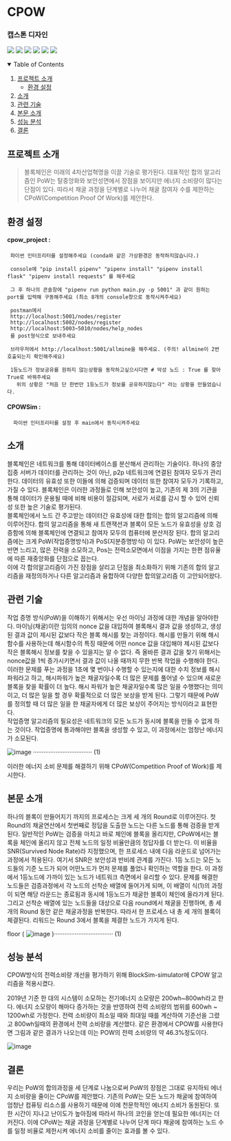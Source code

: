 # CPOW
### 캡스톤 디자인
<p>
<img src="https://img.shields.io/badge/license-mit-green">
<img src="https://img.shields.io/github/issues/hongjin4790/SYE-project">
<img src="https://img.shields.io/badge/tag-v1.0.0-blue">
<img src="https://img.shields.io/badge/Flask-2C2255?style=flat-square&logo=Flask&logoColor=white"/>
<img src="https://img.shields.io/badge/Ngrok-F8DC75?style=flat-square&logo=Ngrok&logoColor=black"/>
<img src="https://img.shields.io/badge/BlockChain-121D33?style=flat-square&logo=Bitcoin-SV&logoColor=white"/>
<br>
</p>

<!-- TABLE OF CONTENTS -->
<details open="open">
  <summary>Table of Contents</summary>
  <ol>
    <li>
      <a href="#프로젝트-소개">프로젝트 소개</a>
      <ul>
        <li><a href="#환경-설정">환경 설정</a></li>
      </ul>
    </li>
    <li><a href="#소개">소개</a></li>
    <li><a href="#관련-기술">관련 기술</a></li>
    <li><a href="#본문-소개">본문 소개</a></li>
    <li><a href="#성능-분석">성능 분석</a></li>
    <li><a href="#결론">결론</a></li>
  </ol>
</details>

## 프로젝트 소개
 > 블록체인은 미래의 4차산업혁명을 이끌 기술로 평가된다. 대표적인 합의 알고리즘인 PoW는 탈중앙화와 보안성면에서 장점을 보이지만 에너지 소비량이 많다는 단점이 있다. 따라서 채굴 과정을 단계별로 나누어 채굴 참여자 수를 제한하는 CPoW(Competition Proof Of Work)를 제안한다. 

## 환경 설정
  #### cpow_project : 
     파이썬 인터프리터를 설정해주세요 (conda와 같은 가상환경은 동작하지않습니다.)
     
     console에 "pip install pipenv" "pipenv install" "pipenv install flask" "pipenv install requests" 를 해주세요
     
     그 후 하나의 콘솔창에 "pipenv run python main.py -p 5001" 과 같이 원하는 port를 입력해 구동해주세요 (최소 8개의 console창으로 동작시켜주세요)
     
     postman에서 
     http://localhost:5001/nodes/register
     http://localhost:5002/nodes/register
     http://localhost:5003~5010/nodes/help_nodes
     를 post형식으로 보내주세요

     브라우저에서 http://localhost:5001/allmine을 해주세요. (주의! allmine이 2번 호출되는지 확인해주세요)

     1등노드가 정보공유를 원하지 않는상황을 동작하고싶으시다면 # 악성 노드 : True 를 찾아 True로 바꿔주세요
       위의 상황은 "처음 단 한번만 1등노드가 정보를 공유하지않는다" 라는 상황을 만들었습니다.

  #### CPOWSim :
      파이썬 인터프리터를 설정 후 main에서 동작시켜주세요


## 소개
블록체인은 네트워크를 통해 데이터베이스를 분산해서 관리하는 기술이다. 하나의 중앙집중 서버가 데이터를 관리하는 것이 아닌, p2p 네트워크에 연결된 참여자 모두가 관리한다. 데이터의 유효성 또한 이들에 의해 검증되며 데이터 또한 참여자 모두가 기록하고, 가질 수 있다. 블록체인은 이러한 과정들로 인해 보안성이 높고, 기존의 제 3의 기관을 통해 데이터가 운용될 때에 비해 비용이 절감되며, 서로가 서로를 감시 할 수 있어 신뢰성 또한 높은 기술로 평가된다. <br>
블록체인에서 노드 간 주고받는 데이터간 유효성에 대한 합의는 합의 알고리즘에 의해 이루어진다. 합의 알고리즘을 통해 새 트랜잭션과 블록이 모든 노드가 유효성을 상호 검증함에 의해 블록체인에 연결되고 참여자 모두의 컴퓨터에 분산저장 된다. 합의 알고리즘에는 크게 PoW(작업증명방식)과 PoS(지분증명방식) 이 있다. PoW는 보안성이 높은 반면 느리고, 많은 전력을 소모하고, Pos는 전력소모면에서 이점을 가지는 한편 점유율에 따른 재중앙화를 단점으로 꼽는다. <br>
이에 각 합의알고리즘이 가진 장점을 살리고 단점을 최소화하기 위해 기존의 합의 알고리즘을 재정의하거나 다른 알고리즘과 융합하여 다양한 합의알고리즘 이 고안되어왔다.


## 관련 기술
작업 증명 방식(PoW)을 이해하기 위해서는 우선 마이닝 과정에 대한 개념을 알아야한다. 마이닝(채굴)이란 임의의 nonce 값을 대입하여 블록해시 결과 값을 생성하고, 생성된 결과 값이 제시된 값보다 작은 블록 해시를 찾는 과정이다. 해시를 만들기 위해 해시함수를 사용하는데 해시함수의 특징 때문에 어떤 nonce 값을 대입해야 제시된 값보다 작은 블록해시 정보를 찾을 수 있을지는 알 수 없다. 즉 올바른 결과 값을 찾기 위해서는 nonce값을 1씩 증가시키면서 결과 값이 나올 때까지 무한 반복 작업을 수행해야 한다. 이러한 문제를 푸는 과정을 1초에 몇 번이나 수행할 수 있는지에 대한 수치 정보를 해시파워라고 하고, 해시파워가 높은 채굴자일수록 더 많은 문제를 풀어낼 수 있으며 새로운 블록을 찾을 확률이 더 높다. 해시 파워가 높은 채굴자일수록 많은 일을 수행했다는 의미이고, 더 많은 일을 할 경우 확률적으로 더 많은 보상을 받게 된다. 그렇기 때문에 PoW를 정의할 때 더 많은 일을 한 채굴자에게 더 많은 보상이 주어지는 방식이라고 표현한다. <br>
작업증명 알고리즘의 필요성은 네트워크의 모든 노드가 동시에 블록을 만들 수 없게 하는 것이다. 작업증명에 통과해야만 블록을 생성할 수 있고, 이 과정에서는 엄청난 에너지가 소모된다. 

![image](https://user-images.githubusercontent.com/29851990/174718539-e29d04d7-b67c-4b5e-ab55-add77d3bb1ed.png)
·································· (1)


이러한 에너지 소비 문제를 해결하기 위해 CPoW(Competition Proof  of Work)를 제시한다.


## 본문 소개
하나의 블록이 만들어지기 까지의 프로세스는 크게 세 개의 Round로 이루어진다. 첫Round의 채굴연산에서 첫번째로 정답을 도출한 노드는 다른 노드를 통해 검증을 받게 된다. 일반적인 PoW는 검증을 마치고 바로 체인에 블록을 올리지만,  CPoW에서는 블록을 체인에 올리지 않고 전체 노드의 일정 비율만큼의 정답자를 더 받는다. 이 비율을 SNR(Survived Node Rate)라  지정했으며, 한 프로세스 내에 다음 라운드로 넘어가는 과정에서 적용된다. 여기서 SNR은 보안성과 반비례 관계를 가진다.  1등 노드는 모든 노드들의 기준 노드가 되어 어떤노드가 먼저 문제를 풀었나 확인하는 역할을 한다. 이 과정에서 1등노드에 가까이 있는 노드가 네트워크 측면에서 유리할 수 있다. 문제를 해결한 노드들은 검증과정에서 각 노드의 선착순 배열에 들어가게 되며, 이 배열이 식(1)의 과정이 되면 해당 라운드는 종료됨과 동시에 1등노드가 채굴한 블록이 체인에 올라가게 된다. 그리고  선착순 배열에 있는 노드들을 대상으로 다음 round에서 채굴을 진행하며, 총 세 개의  Round 동안 같은 채굴과정을 반복한다. 따라서 한 프로세스 내 총 세 개의 블록이 체결된다. 리워드는 Round 3에서 블록을 체결한 노드가 가지게 된다. 

floor (
![image](https://user-images.githubusercontent.com/29851990/174718674-b8c4f730-592f-403a-b6c0-f20120828a70.png) )·································· (1)


## 성능 분석
CPOW방식의 전력소비량 개선을 평가하기 위해 BlockSim-simulator에 CPOW 알고리즘을 적용시켰다.

2019년 기준 한 대의 시스템이 소모하는 전기에너지 소모량은 200wh~800wh라고 한다. 에너지 소모량이 해마다 증가하는 것을 반영하여 전력 소비량의 범위를 600wh ~ 1200wh로 가정한다. 전력 소비량이 최소일 때와 최대일 때를 계산하여 기준선을 그렸고 800wh일때의 환경에서 전력 소비량을 계산했다. 같은 환경에서 CPOW를 사용한다면 그림과 같은 결과가 나오는데 이는 POW의 전력 소비량의 약 46.3%정도이다. 

![image](https://user-images.githubusercontent.com/29851990/174718162-5d22fb5c-eb26-4e5b-b9b1-b74c46e7400d.png)


## 결론
우리는 PoW의 합의과정을 세 단계로 나눔으로써 PoW의 장점은 그대로 유지하되 에너지 소비량을 줄이는 CPoW를 제안했다. 기존의 PoW는 모든 노드가 채굴에 참여하여 엄청난 컴퓨팅 리소스를 사용하기 때문에 이에 천문학적인 에너지 소비가 동원된다. 또한 시간이 지나고 난이도가 높아짐에 따라서 하나의 코인을 얻는데 필요한 에너지는 더 커진다. 이에 CPoW는 채굴 과정을 단계별로 나누어 단계 마다 채굴에 참여하는 노드 수를 일정 비율로 제한시켜 에너지 소비를 줄이는 효과를 볼 수 있다.
